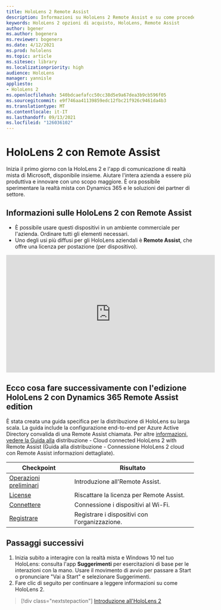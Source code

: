 ```yaml
---
title: HoloLens 2 Remote Assist
description: Informazioni su HoloLens 2 Remote Assist e su come procedere dopo averrne uno personalizzato.
keywords: HoloLens 2 opzioni di acquisto, HoloLens, Remote Assist
author: bgener
ms.author: bogenera
ms.reviewer: bogenera
ms.date: 4/12/2021
ms.prod: hololens
ms.topic: article
ms.sitesec: library
ms.localizationpriority: high
audience: HoloLens
manager: yannisle
appliesto:
- HoloLens 2
ms.openlocfilehash: 540bdcaefafcc50cc38d5e9a67dea3b9cb596f05
ms.sourcegitcommit: e9f746aa41139859edc12fbc21f926c9461da4b3
ms.translationtype: MT
ms.contentlocale: it-IT
ms.lasthandoff: 09/13/2021
ms.locfileid: "126036102"
---
```

# <a name="hololens-2-with-remote-assist"></a>HoloLens 2 con Remote Assist

Inizia il primo giorno con la HoloLens 2 e l'app di comunicazione di realtà mista di Microsoft, disponibile insieme. Aiutare l'intera azienda a essere più produttiva e innovare con uno scopo maggiore. È ora possibile sperimentare la realtà mista con Dynamics 365 e le soluzioni dei partner di settore.

## <a name="learn-about-hololens-2-with-remote-assist"></a>Informazioni sulle HoloLens 2 con Remote Assist
- È possibile usare questi dispositivi in un ambiente commerciale per l'azienda. Ordinare tutti gli elementi necessari.
- Uno degli usi più diffusi per gli HoloLens aziendali è **Remote Assist**, che offre una licenza per postazione (per dispositivo).

<iframe width="560" height="315" src="https://www.youtube.com/embed/d3YT8j0yYl0" frameborder="0" allow="accelerometer; autoplay; clipboard-write; encrypted-media; gyroscope; picture-in-picture" allowfullscreen></iframe>

## <a name="heres-what-to-do-next-with-the-hololens-2-with-dynamics-365-remote-assist-edition"></a>Ecco cosa fare successivamente con l'edizione HoloLens 2 con Dynamics 365 Remote Assist edition

È stata creata una guida specifica per la distribuzione di HoloLens su larga scala. La guida include la configurazione end-to-end per Azure Active Directory convalida di una Remote Assist chiamata. Per altre [informazioni, vedere la Guida alla](hololens2-cloud-connected-overview.md) distribuzione - Cloud connected HoloLens 2 with Remote Assist (Guida alla distribuzione - Connessione HoloLens 2 cloud con Remote Assist informazioni dettagliate).

| Checkpoint  | Risultato                                |
|-------------|----------------------------------------|
| [Operazioni preliminari](/dynamics365/mixed-reality/remote-assist/overview-hololens) | Introduzione all'Remote Assist.        |
| [License](/dynamics365/mixed-reality/remote-assist/deploy-remote-assist#add-and-assign-licenses)     | Riscattare la licenza per Remote Assist.      |
| [Connettere](/hololens/hololens-network)     | Connessione i dispositivi al Wi-Fi.       |
| [Registrare](/hololens/hololens-enroll-mdm)      | Registrare i dispositivi con l'organizzazione. |

## <a name="next-steps"></a>Passaggi successivi

1. Inizia subito a interagire con la realtà mista e Windows 10 nel tuo HoloLens: consulta l'app **Suggerimenti** per esercitazioni di base per le interazioni con la mano. Usare il movimento di avvio per passare a Start o pronunciare "Vai a Start" e selezionare Suggerimenti.
1. Fare clic di seguito per continuare a leggere informazioni su come HoloLens 2.

> [!div class="nextstepaction"]
> [Introduzione all'HoloLens 2](hololens2-basic-usage.md)
